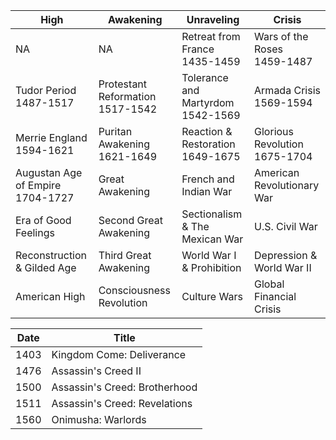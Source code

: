 |High|Awakening|Unraveling|Crisis|
|---|---|---|---|
NA | NA | Retreat from France<br/>1435-1459 | Wars of the Roses<br/>1459-1487
Tudor Period<br/>1487-1517 | Protestant Reformation<br/>1517-1542 | Tolerance and Martyrdom<br/>1542-1569 | Armada Crisis<br/>1569-1594
Merrie England<br/>1594-1621 | Puritan Awakening<br/>1621-1649 | Reaction & Restoration<br/>1649-1675 | Glorious Revolution<br/>1675-1704
Augustan Age of Empire<br/>1704-1727 | Great Awakening | French and Indian War | American Revolutionary War 
Era of Good Feelings | Second Great Awakening | Sectionalism & The Mexican War | U.S. Civil War 
Reconstruction & Gilded Age | Third Great Awakening | World War I & Prohibition | Depression & World War II 
American High | Consciousness Revolution | Culture Wars | Global Financial Crisis 

|Date|Title|
|---|---|
1403 | Kingdom Come: Deliverance
1476 | Assassin's Creed II
1500 | Assassin's Creed: Brotherhood 
1511 | Assassin's Creed: Revelations
1560 | Onimusha: Warlords 
